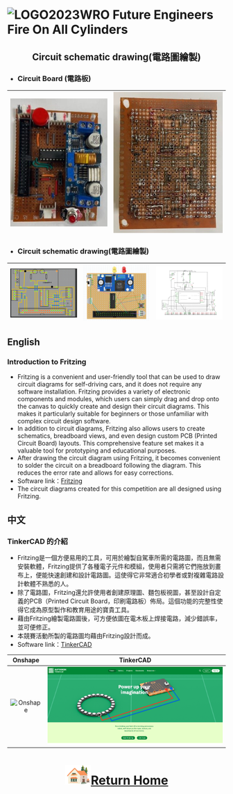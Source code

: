 ![LOGO](../other/img/logo.png)2023WRO Future Engineers Fire On All Cylinders  
====
## <div align="center">Circuit schematic drawing(電路圖繪製) </div>

- ### Circuit Board (電路板)
|<img src="../../schemes/Assembly_Instructions/img/circuit_up.jpg" width="400" alt="circuit_up.jpg"> | <img src="../../schemes/Assembly_Instructions/img/circuit_lower.jpg" width="450" alt="circuit_lower.jpg">|
|:----:|:----:|



- ### Circuit schematic drawing(電路圖繪製) 
| <img src="./img/simulation.png" width="500" alt="Circuit schematic drawing"> | <img src="./img/simulation_2.png" width="500" alt="Circuit schematic drawing"> | <img src="./img/Altium Designer.png" width="500" alt="Circuit schematic drawing">|
| :----: | :----: |:---:|



## English
### Introduction to Fritzing
- Fritzing is a convenient and user-friendly tool that can be used to draw circuit diagrams for self-driving cars, and it does not require any software installation. Fritzing provides a variety of electronic components and modules, which users can simply drag and drop onto the canvas to quickly create and design their circuit diagrams. This makes it particularly suitable for beginners or those unfamiliar with complex circuit design software.
- In addition to circuit diagrams, Fritzing also allows users to create schematics, breadboard views, and even design custom PCB (Printed Circuit Board) layouts. This comprehensive feature set makes it a valuable tool for prototyping and educational purposes. 
- After drawing the circuit diagram using Fritzing, it becomes convenient to solder the circuit on a breadboard following the diagram. This reduces the error rate and allows for easy corrections.
- Software link：[Fritzing](https://www.tinkercad.com/) 
- The circuit diagrams created for this competition are all designed using Fritzing.

## 中文
###  TinkerCAD 的介紹
- Fritzing是一個方便易用的工具，可用於繪製自駕車所需的電路圖，而且無需安裝軟體，Fritzing提供了各種電子元件和模組，使用者只需將它們拖放到畫布上，便能快速創建和設計電路圖。這使得它非常適合初學者或對複雜電路設計軟體不熟悉的人。
- 除了電路圖，Fritzing還允許使用者創建原理圖、麵包板視圖，甚至設計自定義的PCB（Printed Circuit Board，印刷電路板）佈局。這個功能的完整性使得它成為原型製作和教育用途的寶貴工具。
- 藉由Fritzing繪製電路圖後，可方便依圖在電木板上焊接電路，減少錯誤率，並可便修正。
- 本競賽活動所製的電路圖均藉由Fritzing設計而成。
- Software link：[TinkerCAD](https://fritzing.org/)  


| Onshape | TinkerCAD |
|:----:|:----:|
|<img src="./img/onshape.png" width="500" alt="Onshape">| <img src="./img/tinkercad.png" width="500" alt=" TinkerCAD">| 

# <div align="center">![HOME](../../other/img/Home.png)[Return Home](../../)</div>  
